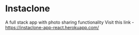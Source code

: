 # Instaclone
A full stack app with photo sharing functionality
Visit this link - https://instaclone-app-react.herokuapp.com/
